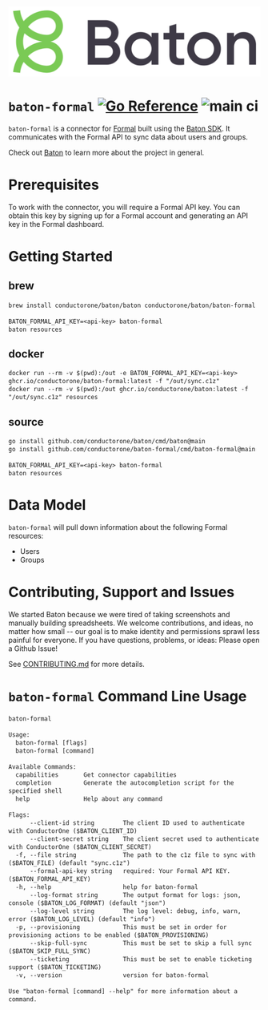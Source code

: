 ![Baton Logo](./docs/images/baton-logo.png)

# `baton-formal` [![Go Reference](https://pkg.go.dev/badge/github.com/conductorone/baton-formal.svg)](https://pkg.go.dev/github.com/conductorone/baton-formal) ![main ci](https://github.com/conductorone/baton-formal/actions/workflows/main.yaml/badge.svg)

`baton-formal` is a connector for [Formal](https://joinformal.com) built using the [Baton SDK](https://github.com/conductorone/baton-sdk). It communicates with the Formal API to sync data about users and groups.

Check out [Baton](https://github.com/conductorone/baton) to learn more about the project in general.

# Prerequisites

To work with the connector, you will require a Formal API key. You can obtain this key by signing up for a Formal account and generating an API key in the Formal dashboard.
# Getting Started

## brew

```
brew install conductorone/baton/baton conductorone/baton/baton-formal

BATON_FORMAL_API_KEY=<api-key> baton-formal
baton resources
```

## docker

```
docker run --rm -v $(pwd):/out -e BATON_FORMAL_API_KEY=<api-key> ghcr.io/conductorone/baton-formal:latest -f "/out/sync.c1z"
docker run --rm -v $(pwd):/out ghcr.io/conductorone/baton:latest -f "/out/sync.c1z" resources
```

## source

```
go install github.com/conductorone/baton/cmd/baton@main
go install github.com/conductorone/baton-formal/cmd/baton-formal@main

BATON_FORMAL_API_KEY=<api-key> baton-formal
baton resources
```

# Data Model

`baton-formal` will pull down information about the following Formal resources:

- Users
- Groups

# Contributing, Support and Issues

We started Baton because we were tired of taking screenshots and manually building spreadsheets. We welcome contributions, and ideas, no matter how small -- our goal is to make identity and permissions sprawl less painful for everyone. If you have questions, problems, or ideas: Please open a Github Issue!

See [CONTRIBUTING.md](https://github.com/ConductorOne/baton/blob/main/CONTRIBUTING.md) for more details.

# `baton-formal` Command Line Usage

```
baton-formal

Usage:
  baton-formal [flags]
  baton-formal [command]

Available Commands:
  capabilities       Get connector capabilities
  completion         Generate the autocompletion script for the specified shell
  help               Help about any command

Flags:
      --client-id string        The client ID used to authenticate with ConductorOne ($BATON_CLIENT_ID)
      --client-secret string    The client secret used to authenticate with ConductorOne ($BATON_CLIENT_SECRET)
  -f, --file string             The path to the c1z file to sync with ($BATON_FILE) (default "sync.c1z")
      --formal-api-key string   required: Your Formal API KEY. ($BATON_FORMAL_API_KEY)
  -h, --help                    help for baton-formal
      --log-format string       The output format for logs: json, console ($BATON_LOG_FORMAT) (default "json")
      --log-level string        The log level: debug, info, warn, error ($BATON_LOG_LEVEL) (default "info")
  -p, --provisioning            This must be set in order for provisioning actions to be enabled ($BATON_PROVISIONING)
      --skip-full-sync          This must be set to skip a full sync ($BATON_SKIP_FULL_SYNC)
      --ticketing               This must be set to enable ticketing support ($BATON_TICKETING)
  -v, --version                 version for baton-formal

Use "baton-formal [command] --help" for more information about a command.

```
